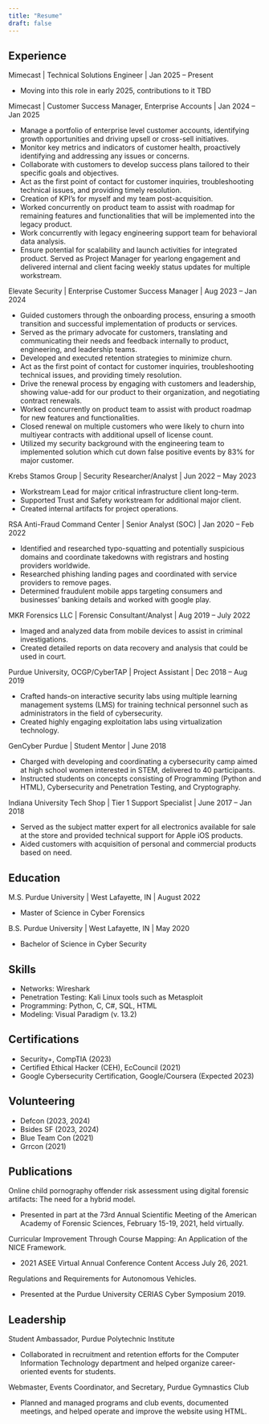 ```yaml
---
title: "Resume"
draft: false
---
```


## Experience

Mimecast | Technical Solutions Engineer | Jan 2025 – Present
- Moving into this role in early 2025, contributions to it TBD

Mimecast | Customer Success Manager, Enterprise Accounts | Jan 2024 – Jan 2025
- Manage a portfolio of enterprise level customer accounts, identifying growth opportunities and driving upsell or cross-sell initiatives.
- Monitor key metrics and indicators of customer health, proactively identifying and addressing any issues or concerns.
- Collaborate with customers to develop success plans tailored to their specific goals and objectives.
- Act as the first point of contact for customer inquiries, troubleshooting technical issues, and providing timely resolution.
- Creation of KPI’s for myself and my team post-acquisition.
- Worked concurrently on product team to assist with roadmap for remaining features and functionalities that will be implemented into the legacy product.
- Work concurrently with legacy engineering support team for behavioral data analysis.
- Ensure potential for scalability and launch activities for integrated product. Served as Project Manager for yearlong engagement and delivered internal and client facing weekly status updates for multiple workstream.

Elevate Security | Enterprise Customer Success Manager | Aug 2023 – Jan 2024
- Guided customers through the onboarding process, ensuring a smooth transition and successful implementation of products or services.
- Served as the primary advocate for customers, translating and communicating their needs and feedback internally to product, engineering, and leadership teams.
- Developed and executed retention strategies to minimize churn.
- Act as the first point of contact for customer inquiries, troubleshooting technical issues, and providing timely resolution.
- Drive the renewal process by engaging with customers and leadership, showing value-add for our product to their organization, and negotiating contract renewals.
- Worked concurrently on product team to assist with product roadmap for new features and functionalities.
- Closed renewal on multiple customers who were likely to churn into multiyear contracts with additional upsell of license count.
- Utilized my security background with the engineering team to implemented solution which cut down false positive events by 83% for major customer.

Krebs Stamos Group | Security Researcher/Analyst | Jun 2022 – May 2023
 - Workstream Lead for major critical infrastructure client long-term.
 - Supported Trust and Safety workstream for additional major client.
 - Created internal artifacts for project operations.

RSA Anti-Fraud Command Center | Senior Analyst (SOC) | Jan 2020 – Feb 2022
 - Identified and researched typo-squatting and potentially suspicious domains and coordinate takedowns
with registrars and hosting providers worldwide.
 - Researched phishing landing pages and coordinated with service providers to remove pages.
 - Determined fraudulent mobile apps targeting consumers and businesses’ banking details and worked
with google play.

MKR Forensics LLC | Forensic Consultant/Analyst | Aug 2019 – July 2022
 - Imaged and analyzed data from mobile devices to assist in criminal investigations.
 - Created detailed reports on data recovery and analysis that could be used in court.

Purdue University, OCGP/CyberTAP | Project Assistant | Dec 2018 – Aug 2019
 - Crafted hands-on interactive security labs using multiple learning management systems (LMS) for training technical personnel such as administrators in the field of cybersecurity.
 - Created highly engaging exploitation labs using virtualization technology.
 
GenCyber Purdue | Student Mentor | June 2018
 - Charged with developing and coordinating a cybersecurity camp aimed at high school women interested in STEM, delivered to 40 participants.
 - Instructed students on concepts consisting of Programming (Python and HTML), Cybersecurity and Penetration Testing, and Cryptography.
 
Indiana University Tech Shop | Tier 1 Support Specialist | June 2017 – Jan 2018 
 - Served as the subject matter expert for all electronics available for sale at the store and provided technical support for Apple iOS products.
 - Aided customers with acquisition of personal and commercial products based on need.


## Education
M.S. Purdue University | West Lafayette, IN	| August 2022	
 - Master of Science in Cyber Forensics

B.S. Purdue University | West Lafayette, IN	| May 2020	
 - Bachelor of Science in Cyber Security

## Skills
- Networks: Wireshark 
- Penetration Testing: Kali Linux tools such as Metasploit
- Programming: Python, C, C#, SQL, HTML
- Modeling: Visual Paradigm (v. 13.2)     


## Certifications
- Security+, CompTIA (2023)
- Certified Ethical Hacker (CEH), EcCouncil (2021)
- Google Cybersecurity Certification, Google/Coursera (Expected 2023)


## Volunteering
- Defcon (2023, 2024)
- Bsides SF (2023, 2024)
- Blue Team Con (2021)
- Grrcon (2021)

## Publications
Online child pornography offender risk assessment using digital forensic artifacts: The need for a hybrid model.
 - Presented in part at the 73rd Annual Scientific Meeting of the American Academy of Forensic Sciences, February 15-19, 2021, held virtually.

Curricular Improvement Through Course Mapping: An Application of the NICE Framework.
 - 2021 ASEE Virtual Annual Conference Content Access July 26, 2021.

Regulations and Requirements for Autonomous Vehicles.
 - Presented at the Purdue University CERIAS Cyber Symposium 2019.

## Leadership
Student Ambassador, Purdue Polytechnic Institute
 - Collaborated in recruitment and retention efforts for the Computer Information Technology department and helped organize career-oriented events for students.

Webmaster, Events Coordinator, and Secretary, Purdue Gymnastics Club  
 - Planned and managed programs and club events, documented meetings, and helped operate and improve the website using HTML.


